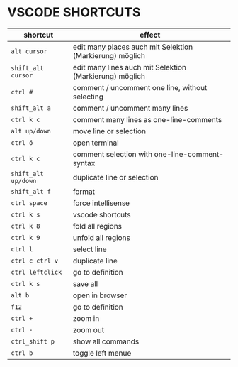 ﻿# VSCODE SHORTCUTS

| shortcut | effect |
| --- | --- |
| `alt cursor` | edit many places auch mit Selektion (Markierung) möglich |
| `shift_alt cursor` | edit many lines auch mit Selektion (Markierung) möglich |
| `ctrl #` | comment / uncomment one line, without selecting |
| `shift_alt a` | comment / uncomment many lines |
| `ctrl k c` | comment many lines as one-line-comments |
| `alt up/down` | move line or selection |
| `ctrl ö` | open terminal |
| `ctrl k c` | comment selection with one-line-comment-syntax |
| `shift_alt up/down` | duplicate line or selection |
| `shift_alt f` | format |
| `ctrl space` | force intellisense |
| `ctrl k s` | vscode shortcuts |
| `ctrl k 8` | fold all regions |
| `ctrl k 9` | unfold all regions |
| `ctrl l` | select line |
| `ctrl c ctrl v` | duplicate line |
| `ctrl leftclick` | go to definition |
| `ctrl k s` | save all |
| `alt b` | open in browser |
| `f12` | go to definition |
| `ctrl +` | zoom in |
| `ctrl -` | zoom out |
| `ctrl_shift p` | show all commands |
| `ctrl b` | toggle left menue |
<!--
-->
